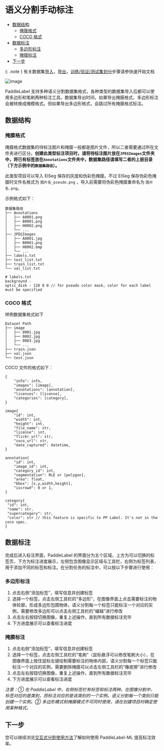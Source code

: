 # 语义分割手动标注

<!-- TOC -->

- [数据结构](#%E6%95%B0%E6%8D%AE%E7%BB%93%E6%9E%84)
    - [掩膜格式](#%E6%8E%A9%E8%86%9C%E6%A0%BC%E5%BC%8F)
    - [COCO 格式](#coco-%E6%A0%BC%E5%BC%8F)
- [数据标注](#%E6%95%B0%E6%8D%AE%E6%A0%87%E6%B3%A8)
    - [多边形标注](#%E5%A4%9A%E8%BE%B9%E5%BD%A2%E6%A0%87%E6%B3%A8)
    - [掩膜标注](#%E6%8E%A9%E8%86%9C%E6%A0%87%E6%B3%A8)
- [下一步](#%E4%B8%8B%E4%B8%80%E6%AD%A5)

<!-- /TOC -->

{: .note }
有关数据集[导入](../quick_start.html#导入数据集)，[导出](../quick_start.html#导出数据集)，[训练/验证/测试集划分](../quick_start.html#数据集划分)步骤请参快速开始文档

![image](https://user-images.githubusercontent.com/29757093/182841499-85b9df06-f793-4831-b3f5-54c013ce531c.png)

PaddleLabel 支持多种语义分割数据集格式，各种类型的数据集导入后都可以使用多边形和笔刷两种标注工具。数据集导出时间，如果导出掩膜格式，多边形标注会被转换成掩模格式。但如果导出多边形格式，会跳过所有掩膜格式标注。

## 数据结构

### 掩膜格式

掩膜格式数据集的待标注图片和掩膜一般都是图片文件，所以二者需要通过所在文件夹进行区分。**创建此类型标注项目时，请将待标注图片放在`JPEGImages`文件夹中，将已有标签放在`Annotations`文件夹中，数据集路径请填写二者的上层目录（下方示例中的`数据集路径`）。**

此类型项目可以导入 EISeg 保存的灰度和伪彩色掩膜。不过 EISeg 保存伪彩色掩膜时文件名格式为 `图片名_pseudo.png` ，导入前需要将伪彩色掩膜重命名为 `图片名.png`。

示例格式如下：

```shell
数据集路径
├── Annotations
│   ├── A0001.png
│   ├── B0001.png
│   ├── H0002.png
│   └── ...
├── JPEGImages
│   ├── A0001.jpg
│   ├── B0001.png
│   ├── H0002.bmp
│   └── ...
├── labels.txt
├── test_list.txt
├── train_list.txt
└── val_list.txt

# labels.txt
background -
optic_disk - 128 0 0 // for pseudo color mask, color for each label must be specified
```

### COCO 格式

样例数据集格式如下

```shell
Dataset Path
├── image
│   ├── 0001.jpg
│   ├── 0002.jpg
│   ├── 0003.jpg
│   └── ...
├── train.json
├── val.json
└── test.json
```

COCO 文件的格式如下：

```text
{
    "info": info,
    "images": [image],
    "annotations": [annotation],
    "licenses": [license],
    "categories": [category],
}

image{
    "id": int,
    "width": int,
    "height": int,
    "file_name": str,
    "license": int,
    "flickr_url": str,
    "coco_url": str,
    "date_captured": datetime,
}

annotation{
    "id": int,
    "image_id": int,
    "category_id": int,
    "segmentation": RLE or [polygon],
    "area": float,
    "bbox": [x,y,width,height],
    "iscrowd": 0 or 1,
}

category{
 "id": int,
 "name": str,
 "supercategory": str,
 "color": str // this feature is specific to PP Label. It's not in the coco spec.
}
```

## 数据标注

完成后进入标注界面，PaddleLabel 的界面分为五个区域，上方为可以切换的标签页，下方为标注进度展示，左侧包含图像显示区域与工具栏，右侧为标签列表，用于添加不同的标签和标注。在分割任务的标注中，可以按以下步骤进行使用：

### 多边形标注

1. 点击右侧“添加标签”，填写信息并创建标签
1. 选择一个标签，点击左侧工具栏的“多边形”，在图像界面上点击需要标注的物体轮廓，形成多边形包围物体，语义分割每一个标签只能标注一个对应的实例，需要修改多边形可以点击左侧工具栏的“编辑”进行修改
1. 点击左右按钮切换图像，重复上述操作，直到所有数据标注完毕
1. 下方进度展示可以查看标注进度

### 掩膜标注

1. 点击右侧“添加标签”，填写信息并创建标签
1. 选择一个标签，点击左侧工具栏的“笔刷”（鼠标悬浮可以修改笔刷大小），在图像界面上按住鼠标左键绘制需要标注的物体内部，语义分割每一个标签只能标注一个对应的实例，需要删除掩膜可以点击左侧工具栏的“橡皮擦”进行修改
1. 点击左右按钮切换图像，重复上述操作，直到所有数据标注完毕
1. 下方进度展示可以查看标注进度

_注意：① 在 PaddleLabel 中，右侧标签栏有标签和标注两种。在图像分割中，标签对应的是类别，而标注对应的是该类别的一个实例。语义分割每一个类别只能创建一个实例。② 多边形模式和掩膜模式不可同时使用，请在创建项目时确定使用某种格式。_

## 下一步

您可以继续浏览[交互式分割使用方法](/PaddleLabel/CN/ML/interactive_segmentation.md)了解如何使用 PaddleLabel-ML 提高标注效率。
